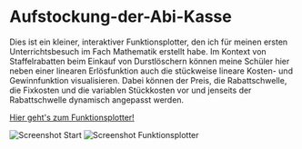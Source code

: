 # Aufstockung-der-Abi-Kasse

Dies ist ein kleiner, interaktiver Funktionsplotter, den ich für meinen ersten Unterrichtsbesuch im Fach Mathematik erstellt habe. Im Kontext von Staffelrabatten beim Einkauf von Durstlöschern können meine Schüler hier neben einer linearen Erlösfunktion auch die stückweise lineare Kosten- und Gewinnfunktion visualisieren. Dabei können der Preis, die Rabattschwelle, die Fixkosten und die variablen Stückkosten vor und jenseits der Rabattschwelle dynamisch angepasst werden.

[Hier geht's zum Funktionsplotter!](https://aufstockung-der-abi-kasse-a629af8cf23a.herokuapp.com/)

![Screenshot Start](https://github.com/bastian-kaspschak/Aufstockung-der-Abi-Kasse/blob/main/images/screenshot-start.png)
![Screenshot Funktionsplotter](https://github.com/bastian-kaspschak/Aufstockung-der-Abi-Kasse/blob/main/images/screenshot-funktionsplotter.png)
